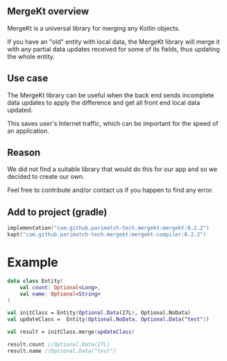 ## MergeKt overview

MergeKt is a universal library for merging any Kotlin objects.
 
If you have an "old" entity with local data, the MergeKt library will merge it with any partial data updates received for some of its fields, thus updating the whole entity.

## Use case

The MergeKt library can be useful when the back end sends incomplete data updates to apply the difference and get all front end local data updated.

This saves user's Internet traffic, which can be important for the speed of an application.
## Reason
We did not find a suitable library that would do this for our app and so we decided to create our own. 

Feel free to contribute and/or contact us if you happen to find any error.

## Add to project (gradle)

```kotlin
implementation("com.github.parimatch-tech.mergekt:mergekt:0.2.2")
kapt("com.github.parimatch-tech.mergekt:mergekt-compiler:0.2.2")
```

# Example

```kotlin
data class Entity(
    val count: Optional<Long>,
    val name: Optional<String>
)

val initClass = Entity(Optional.Data(27L), Optional.NoData)
val updateClass =  Entity(Optional.NoData, Optional.Data("test"))

val result = initClass.merge(updateClass)

result.count //Optional.Data(27L)
result.name //Optional.Data("test")
```
